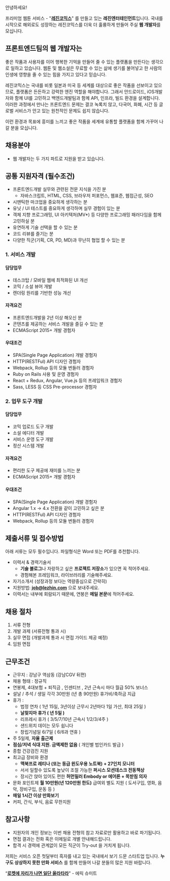 안녕하세요!

프리미엄 웹툰 서비스 - "**[레진코믹스](http://www.lezhin.com)**" 를 만들고 있는 **레진엔터테인먼트**입니다.
국내를 시작으로 해외로도 성장하는 레진코믹스를 더욱 더 훌륭하게 만들어 주실 **웹 개발자**를 모십니다.


## 프론트엔드팀의 웹 개발자는

좋은 작품과 사용자를 이어 행복한 기억을 만들어 줄 수 있는 플랫폼을 만든다는 생각으로 일하고 있습니다. 
웹툰 및 웹소설은 무료할 수 있는 삶에 생기를 불어넣고 한 사람의 인생에 영향을 줄 수 있는 힘을 가지고 있다고 믿습니다.

레진코믹스는 국내를 비롯 일본과 미국 등 세계를 대상으로 좋은 작품을 선보이고 있으므로, 플랫폼은 든든하고 강력한 엔진 역할을 해야합니다. 
그래서 안드로이드, iOS개발자와 함께 UI를 고민하고 백엔드개발팀과 함께 API, 인프라, 빌드 환경을 설계합니다. 
이러한 과정에서 만나는 프론트엔드 문제는 결코 녹록치 않고, 다국어, 화폐, 시간 등 글로벌 서비스가 안고 있는 원천적인 문제도 쉽지 않습니다.

이런 환경과 목표에 흥미를 느끼고 좋은 작품을 세계에 유통할 플랫폼을 함께 가꾸어 나갈 분을 모십니다.


## 채용분야

- 웹 개발자는 두 가지 파트로 지원을 받고 있습니다.


## 공통 지원자격 (필수조건)

- 프론트엔드개발 실무와 관련된 전문 지식을 가진 분
  - 자바스크립트, HTML, CSS, 브라우저 퍼포먼스, 웹표준, 웹접근성, SEO
- 시맨틱한 마크업을 중요하게 생각하는 분
- 유닛 / UI 테스트를 중요하게 생각하며 실무 경험이 있는 분
- 객체 지향 프로그래밍, UI 아키텍처(MV*) 등 다양한 프로그래밍 패러다임을 함께 고민하실 분
- 유연하게 기술 선택을 할 수 있는 분
- 코드 리뷰를 즐기는 분
- 다양한 직군(기획, CR, PD, MD)과 무난히 협업 할 수 있는 분


### 1. 서비스 개발

#### 담당업무 

- 데스크탑 / 모바일 웹에 최적화된 UI 개선
- 코믹 / 소설 뷰어 개발
- 렌더링 원리를 기반한 성능 개선

#### 자격요건

- 프론트엔드개발을 2년 이상 해오신 분
- 콘텐츠를 제공하는 서비스 개발을 즐길 수 있는 분
- ECMAScript 2015+ 개발 경험자

#### 우대조건

- SPA(Single Page Application) 개발 경험자
- HTTP(RESTFul) API 디자인 경험자
- Webpack, Rollup 등의 모듈 번들러 경험자
- Ruby on Rails 사용 및 운영 경험자
- React + Redux, Angular, Vue.js 등의 프레임워크 경험자
- Sass, LESS 등 CSS Pre-processor 경험자


### 2. 업무 도구 개발

#### 담당업무 

- 코믹 업로드 도구 개발
- 소설 에디터 개발
- 서비스 운영 도구 개발
- 정산 시스템 개발

#### 자격요건

- 편리한 도구 제공에 재미를 느끼는 분
- ECMAScript 2015+ 개발 경험자

#### 우대조건

- SPA(Single Page Application) 개발 경험자
- Angular 1.x -> 4.x 전환을 같이 고민하고 싶은 분
- HTTP(RESTFul) API 디자인 경험자
- Webpack, Rollup 등의 모듈 번들러 경험자


## 제출서류 및 접수방법

아래 서류는 모두 필수입니다. 파일형식은 Word 또는 PDF를 추천합니다.

- 이력서 & 경력기술서 
  - **기술 블로그**나 자랑하고 싶은 **프로젝트 저장소**가 있으면 꼭 적어주세요.
  - 경험해본 프레임워크, 라이브러리를 기술해주세요.
- 자기소개서 (성장과정 보다는 역량중심으로 간략히)
- 지원방법: **job@lezhin.com** 으로 보내주세요.
- 이력서는 내부에 회람되기 때문에, 연봉은 **메일 본문**에 적어주세요.


## 채용 절차

1. 서류 전형
2. 개발 과제 (서류전형 통과 시)
3. 실무 면접 (개발과제 통과 시 면접 가이드 제공 예정)
4. 임원 면접 



## 근무조건

- 근무지 : 강남구 역삼동 (강남CGV 뒤편)
- 채용 형태 : 정규직
- 연봉제, 4대보험 + 퇴직금 , 인센티브 , 2년 근속시 마다 월급 50% 보너스
- 설날 / 추석 / 생일 각각 30만원 (년 총 90만원) 휴가비/축하금 지급
- 휴가 : 
  - 법정 연차 ( 1년 15일, 3년이상 근무시 2년마다 1일 가산, 최대 25일 )
  - **날찾지마 휴가 ( 년 5일 )**
  - 리프레시 휴가 ( 3/5/7/10년 근속시 1/2/3/4주 )
  - 샌드위치 데이는 모두 쉽니다
  - 창립기념일 6/7일 ( 6/6과 연휴 )
- 주 5일제, **자율 출근제**
- **점심/저녁 식대 지원. 금액제한 없음** ( 개인별 법인카드 발급 )
- 종합 건강검진 지원
- 최고급 장비와 환경
  - **맥북프로 레티나 (또는 동급 윈도우용 노트북) + 27인치 모니터** 
  - 서서 일할수 있도록 높낮이 조절 가능한 **퍼시스 모션데스크 전동책상** 
  - 장시간 앉아 있어도 편한 **허먼밀러 Embody or 에어론 + 목받침 의자**
- 문화 포인트제 **월 10만원(년 120만원 한도)** 급여외 별도 지원 ( 도서구입, 영화, 음악, 장비구입, 운동 등 )
- **매일 1시간 이상 만화보기**
- 커피, 간식, 부식, 음료 무한지원


## 참고사항

- 지원자의 개인 정보는 이번 채용 전형의 참고 자료로만 활용하고 바로 파기됩니다.
- 면접 결과는 전화 혹은 이메일로 개별 안내해드립니다.
- 합격 시 경력에 관계없이 모든 직군이 Try-out 을 거치게 됩니다. 


저희는 서비스 오픈 첫달부터 흑자를 내고 있는 국내에서 보기 드문 스타트업 입니다. **누구도 상상하지 못한 만화 서비스** 를 함께 만들어 나갈 분들의 많은 지원 바랍니다.


“[**로켓에 자리가 나면 일단 올라타라**](http://estima.wordpress.com/2012/05/28/sheryl/)" - 에릭 슈미트

